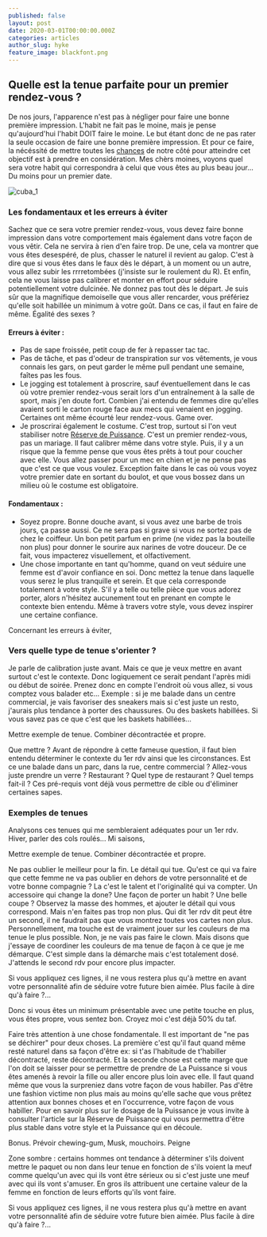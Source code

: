 ```yaml
---
published: false
layout: post
date: 2020-03-01T00:00:00.000Z
categories: articles
author_slug: hyke
feature_image: blackfont.png
---
```

## Quelle est la tenue parfaite pour un premier rendez-vous ?

De nos jours, l'apparence n'est pas à négliger pour faire une bonne première impression. L'habit ne fait pas le moine, mais je pense qu'aujourd'hui l'habit DOIT faire le moine. Le but étant donc de ne pas rater la seule occasion de faire une bonne première impression. Et pour ce faire, la nécéssité de mettre toutes les [chances](http://crevardstyle.com/La-Chance-Selon-Hyke) de notre côté pour atteindre cet objectif est à prendre en considération. Mes chèrs moines, voyons quel sera votre habit qui correspondra à celui que vous êtes au plus beau jour... Du moins pour un premier date.

![cuba_1]({{site.url}}/{{site.baseurl}}img/cuba_1.jpg)

### Les fondamentaux et les erreurs à éviter

Sachez que ce sera votre premier rendez-vous, vous devez faire bonne impression dans votre comportement mais également dans votre façon de vous vêtir. Cela ne servira à rien d'en faire trop. De une, cela va montrer que vous êtes desespéré, de plus, chasser le naturel il revient au galop. C'est à dire que si vous êtes dans le faux dès le départ, à un moment ou un autre, vous allez subir les rrrretombées (j'insiste sur le roulement du R). Et enfin, cela ne vous laisse pas calibrer et monter en effort pour séduire potentiellement votre dulcinée. Ne donnez pas tout dès le départ.
Je suis sûr que la magnifique demoiselle que vous aller rencarder, vous préfériez qu'elle soit habillée un minimum à votre goût. Dans ce cas, il faut en faire de même. Égalité des sexes ? 

#### Erreurs à éviter : 

- Pas de sape froissée, petit coup de fer à repasser tac tac.
- Pas de tâche, et pas d'odeur de transpiration sur vos vêtements, je vous connais les gars, on peut garder le même pull pendant une semaine, faîtes pas les fous.
- Le jogging est totalement à proscrire, sauf éventuellement dans le cas où votre premier rendez-vous serait lors d'un entraînement à la salle de sport, mais j'en doute fort. Combien j'ai entendu de femmes dire qu'elles avaient sorti le carton rouge face aux mecs qui venaient en jogging. Certaines ont même écourté leur rendez-vous. Game over.
- Je proscrirai également le costume. C'est trop, surtout si l'on veut stabiliser notre [Réserve de Puissance](https://www.crevardstyle.com/La-R%C3%A9serve-de-Puissance-du-Style). C'est un premier rendez-vous, pas un mariage. Il faut calibrer même dans votre style. Puis, il y a un risque que la femme pense que vous êtes prêts à tout pour coucher avec elle. Vous allez passer pour un mec en chien et je ne pense pas que c'est ce que vous voulez. Exception faite dans le cas où vous voyez votre premier date en sortant du boulot, et que vous bossez dans un milieu où le costume est obligatoire.

#### Fondamentaux : 

- Soyez propre. Bonne douche avant, si vous avez une barbe de trois jours, ça passe aussi. Ce ne sera pas si grave si vous ne sortez pas de chez le coiffeur. Un bon petit parfum en prime (ne videz pas la bouteille non plus) pour donner le sourire aux narines de votre douceur. De ce fait, vous impacterez visuellement, et olfactivement. 
- Une chose importante en tant qu'homme, quand on veut séduire une femme est d'avoir confiance en soi. Donc mettez la tenue dans laquelle vous serez le plus tranquille et serein. Et que cela corresponde totalement à votre style. S'il y a telle ou telle pièce que vous adorez porter, alors n'hésitez aucunement tout en prenant en compte le contexte bien entendu. Même à travers votre style, vous devez inspirer une certaine confiance.





Concernant les erreurs à éviter,  

 


### Vers quelle type de tenue s'orienter ?

Je parle de calibration juste avant. Mais ce que je veux mettre en avant surtout c'est le contexte. Donc logiquement ce serait pendant l'après midi ou début de soirée. Prenez donc en compte l'endroit où vous allez, si vous comptez vous balader etc... 
Exemple : si je me balade dans un centre commercial, je vais favoriser des sneakers mais si c'est juste un resto, j'aurais plus tendance à porter des chaussures. Ou des baskets habillées. Si vous savez pas ce que c'est que les baskets habillées... 

Mettre exemple de tenue. Combiner décontractée et propre. 

Que mettre ? 
Avant de répondre à cette fameuse question, il faut bien entendu déterminer le contexte du 1er rdv ainsi que les circonstances. 
Est ce une balade dans un parc, dans la rue, centre commercial ? 
Allez-vous juste prendre un verre ? 
Restaurant ? Quel type de restaurant ? 
Quel temps fait-il ? 
Ces pré-requis vont déjà vous permettre de cible ou d'éliminer certaines sapes. 

### Exemples de tenues

Analysons ces tenues qui me sembleraient adéquates pour un 1er rdv. 
Hiver, parler des cols roulés... 
Mi saisons, 

Mettre exemple de tenue. Combiner décontractée et propre. 

Ne pas oublier le meilleur pour la fin. Le détail qui tue. Qu'est ce qui va faire que cette femme ne va pas oublier en dehors de votre personnalité et de votre bonne compagnie ? La c'est le talent et l'originalité qui va compter. Un accessoire qui change la done? Une façon de porter un habit ? Une belle coupe ? Observez la masse des hommes, et ajouter le détail qui vous correspond. Mais n'en faites pas trop non plus. Qui dit 1er rdv dit peut être un second, il ne faudrait pas que vous montrez toutes vos cartes non plus. 
Personnellement, ma touche est de vraiment jouer sur les couleurs de ma tenue le plus possible. Non, je ne vais pas faire le clown. Mais disons que j'essaye de coordiner les couleurs de ma tenue de façon à ce que je me démarque. C'est simple dans la démarche mais c'est totalement dosé. J'attends le second rdv pour encore plus impacter. 

Si vous appliquez ces lignes, il ne vous restera plus qu'à mettre en avant votre personnalité afin de séduire votre future bien aimée. Plus facile à dire qu'à faire ?... 

Donc si vous êtes un minimum présentable avec une petite touche en plus, vous êtes propre, vous sentez bon. Croyez moi c'est déjà 50% du taf. 

Faire très attention à une chose fondamentale. Il est important de "ne pas se déchirer" pour deux choses. La première c'est qu'il faut quand même resté naturel dans sa façon d'être ex: si t'as l'habitude de t'habiller décontracté, reste décontracté. Et la seconde chose est cette marge que l'on doit se laisser pour se permettre de prendre de La Puissance si vous êtes amenés à revoir la fille ou aller encore plus loin avec elle. Il faut quand même que vous la surpreniez dans votre façon de vous habiller. Pas d'être une fashion victime non plus mais au moins qu'elle sache que vous prêtez attention aux bonnes choses et en l'occurrence, votre façon de vous habiller. Pour en savoir plus sur le dosage de la Puissance je vous invite à consulter l'article sur la Réserve de Puissance qui vous permettra d'être plus stable dans votre style et la Puissance qui en découle. 

Bonus. Prévoir chewing-gum, Musk, mouchoirs. Peigne 

Zone sombre : certains hommes ont tendance à déterminer s'ils doivent mettre le paquet ou non dans leur tenue en fonction de s'ils voient la meuf comme quelqu'un avec qui ils vont être sérieux ou si c'est juste une meuf avec qui ils vont s'amuser. En gros ils attribuent une certaine valeur de la femme en fonction de leurs efforts qu'ils vont faire.

Si vous appliquez ces lignes, il ne vous restera plus qu'à mettre en avant votre personnalité afin de séduire votre future bien aimée. Plus facile à dire qu'à faire ?...

